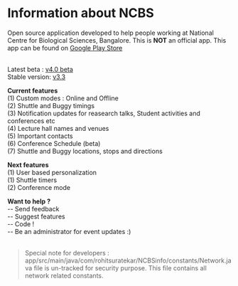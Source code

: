 # Information about NCBS

Open source application developed to help people working at National Centre for Biological Sciences, Bangalore. This is <b>NOT</b> an official app. This app can be found on <a href= "https://play.google.com/store/apps/details?id=com.rohitsuratekar.NCBSinfo">Google Play Store</a><br></br>

Latest beta : <a href = https://github.com/NCBSinfo/NCBSinfo/tree/b7938fa4ac296b273d8c19c79814126466b5c4ee> v4.0 beta</a></br>
Stable version: <a href =https://github.com/NCBSinfo/NCBSinfo/tree/ba5a237072a818bb239de3da9ce09773a035997c> v3.3 </a></br>

<b>Current features</b> </br>
(1) Custom modes : Online and Offline </br>
(2) Shuttle and Buggy timings </br>
(3) Notification updates for reasearch talks, Student activities and conferences etc </br>
(4) Lecture hall names and venues </br>
(5) Important contacts </br>
(6) Conference Schedule (beta) </br>
(7) Shuttle and Buggy locations, stops and directions </br>

<b>Next features </b></br>
(1) User based personalization </br>
(1) Shuttle timers </br>
(2) Conference mode </br>

<b> Want to help ? </b></br>
-- Send feedback </br>
-- Suggest features</br>
-- Code !</br>
-- Be an administrator for event updates :) </br></br>

> Special note for developers :  app/src/main/java/com/rohitsuratekar/NCBSinfo/constants/Network.java file is un-tracked for security purpose. This file contains all network related constants.
